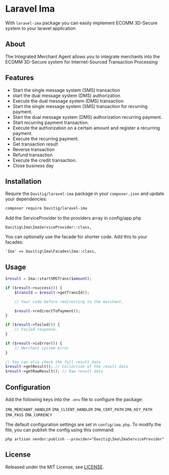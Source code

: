 # Laravel Ima
With `laravel-ima` package you can easily implement ECOMM 3D-Secure system to your laravel application

## About

The Integrated Merchant Agent allows you to integrate merchants into the
ECOMM 3D-Secure system for Internet-Sourced Transaction Processing

## Features

- Start the single message system (SMS) transaction
- start the dual message system (DMS) authorization
- Execute the dual message system (DMS) transaction
- Start the single message system (SMS) transaction for recurring payment.
- Start the dual message system (DMS) authorization recurring payment.
- Start recurring payment transaction.
- Execute the authorization on a certain amount and register a recurring payment.
- Execute the recurring payment.
- Get transaction result
- Reverse transaction
- Refund transaction
- Execute the credit transaction.
- Close business day

## Installation

Require the `Davitig/laravel-ima` package in your `composer.json` and update your dependencies:
```sh
composer require Davitig/laravel-ima
```

Add the ServiceProvider to the providers array in config/app.php

    Davitig\Ima\ImaServiceProvider::class,

You can optionally use the facade for shorter code. Add this to your facades:

    'Ima' => Davitig\Ima\Facades\Ima::class,

## Usage

```PHP
$result = Ima::startSMSTrans($amount);

if ($result->success()) {
    $transId = $result->getTransId();

    // Your code before redirecting to the merchant.

    $result->redirectToPayment();
}

if ($result->failed()) {
    // Failed response.
}

if ($result->isError()) {
    // Merchant system error
}

// You can also check the full result data
$result->getResult(); // Collection of the result data
$result->getRawResult(); // Raw result data
```

## Configuration

Add the following keys into the `.env` file to configure the package:

`IMA_MERCHANT_HANDLER`
`IMA_CLIENT_HANDLER`
`IMA_CERT_PATH`
`IMA_KEY_PATH`
`IMA_PASS`
`IMA_CURRENCY`

The default configuration settings are set in `config/ima.php`. To modify the file, you can publish the config using this command:

    php artisan vendor:publish --provider="Davitig\Ima\ImaServiceProvider"

## License

Released under the MIT License, see [LICENSE](LICENSE).
